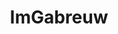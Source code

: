---
title: ImGabreuw
github: https://github.com/ImGabreuw
mode: dark
transition: 1s
score: 67.6
archetype:
- Minimalistic
---